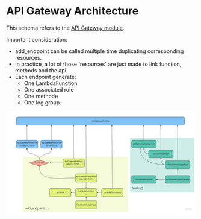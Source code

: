 # API Gateway Architecture

This schema refers to the [API Gateway module](../modules/api.md).

Important consideration:

- add_endpoint can be called multiple time duplicating corresponding resources.
- In practice, a lot of those 'resources' are just made to link function, methods and the api.
- Each endpoint generate:
    - One LambdaFunction
    - One associated role
    - One methode
    - One log group

![Screenshot](../img/API.jpg)
